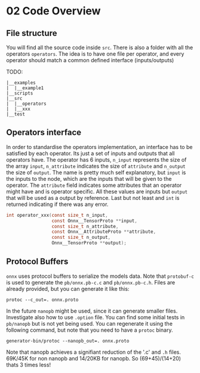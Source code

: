 # 02 Code Overview

## File structure
You will find all the source code inside `src`. There is also a folder with all the operators `operators`. The idea is to have one file per operator, and every operator should match a common defined interface (inputs/outputs)

TODO:
```
|__examples
|  |__example1
|__scripts
|__src
|  |__operators
|  |__xxx
|__test
```

## Operators interface
In order to standardise the operators implementation, an interface has to be satisfied by each operator. Its just a set of inputs and outputs that all operators have. The operator has 6 inputs, `n_input` represents the size of the array `input`, `n_attribute` indicates the size of `attribute` and `n_output` the size of `output`. The name is pretty much self explanatory, but `input` is the inputs to the node, which are the inputs that will be given to the operator. The `attribute` field indicates some attributes that an operator might have and is operator specific. All these values are inputs but `output` that will be used as a output by reference. Last but not least and `int` is returned indicating if there was any error.

```c
int operator_xxx(const size_t n_input,
                 const Onnx__TensorProto **input,
                 const size_t n_attribute,
                 const Onnx__AttributeProto **attribute,
                 const size_t n_output,
                 Onnx__TensorProto **output);
```

## Protocol Buffers
`onnx` uses protocol buffers to serialize the models data. Note that `protobuf-c` is used to generate the `pb/onnx.pb-c.c` and `pb/onnx.pb-c.h`. Files are already provided, but you can generate it like this:

```
protoc --c_out=. onnx.proto
```

In the future `nanopb` might be used, since it can generate smaller files. Investigate also how to use `.option` file. You can find some initial tests in `pb/nanopb` but is not yet being used. You can regenerate it using the following command, but note that you need to have a `protoc` binary.

```
generator-bin/protoc --nanopb_out=. onnx.proto
```

Note that nanopb achieves a signifiant reduction of the '.c' and `.h` files. 69K/45K for non nanopb and 14/20KB for nanopb. So (69+45)/(14+20) thats 3 times less!
